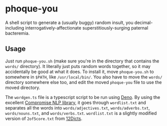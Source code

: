 # phoque-you

A shell script to generate a (usually buggy) random insult, you decimal-including interrogatively-affectionate superstitiously-surging paternal bacteremia.

## Usage

Just run `phoque-you.sh` (make sure you're in the directory that contains the `words/` directory). It literally just puts random words together, so it may accidentally be good at what it does. To install it, move `phoque-you.sh` to somewhere in `$PATH`, like `/usr/local/bin/`. You also have to move the `words/` directory somewhere else too, and edit the moved `phoque-you` file to use the moved directory.

The `wordgen.ts` file is a typescript script to be run using [Deno](deno.land). By using the excellent [Compromise NLP library](https://github.com/spencermountain/compromise), it goes through `wordlist.txt` and separates all the words into `words/adjectives.txt`, `words/adverbs.txt`, `words/nouns.txt`, and `words/verbs.txt`. `wordlist.txt` is a slightly modified version of `2of5core.txt` from [12Dicts](http://wordlist.aspell.net/12dicts).
